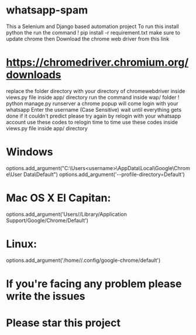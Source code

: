 # whatsapp-spam
This a Selenium and Django based automation project
To run this install python the run the command
! pip install -r requirement.txt
make sure to update chrome
then Download the chrome web driver from this link
# https://chromedriver.chromium.org/downloads
replace the folder directory with your directory of chromewebdriver inside views.py file inside app/ directory
run the command inside wap/ folder
! python manage.py runserver
a chrome popup will come login with your whatsapp
Enter the username (Case Sensitive)
wait until everything gets done
if it couldn't predict please try again by relogin with your whatsapp account
use these codes to relogin time to time use these codes inside views.py file inside app/ directory
# Windows
options.add_argument("C:\Users\<username>\AppData\Local\Google\Chrome\User Data\Default")
options.add_argument('--profile-directory=Default')

# Mac OS X El Capitan: 
options.add_argument('Users/<username>/Library/Application Support/Google/Chrome/Default')
  
# Linux: 
options.add_argument('/home/<username>/.config/google-chrome/default')

# If you're facing any problem please write the issues
  
# Please star this project 
  
  
